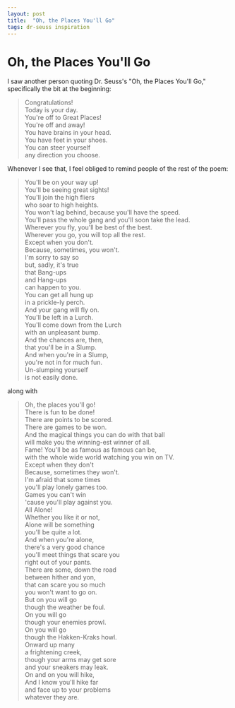 ```yaml
---
layout: post
title:  "Oh, the Places You'll Go"
tags: dr-seuss inspiration
---
```




# Oh, the Places You'll Go

I saw another person quoting Dr. Seuss's "Oh, the Places You'll Go," specifically the bit
at the beginning:

> Congratulations!  
> Today is your day.  
> You're off to Great Places!  
> You're off and away!  
> You have brains in your head.  
> You have feet in your shoes.  
> You can steer yourself  
> any direction you choose.

Whenever I see that, I feel obliged to remind people of the rest of the poem:

> You'll be on your way up!  
> You'll be seeing great sights!  
> You'll join the high fliers  
> who soar to high heights.  
> You won't lag behind, because you'll have the speed.  
> You'll pass the whole gang and you'll soon take the lead.  
> Wherever you fly, you'll be best of the best.  
> Wherever you go, you will top all the rest.  
> Except when you don't.  
> Because, sometimes, you won't.  
> I'm sorry to say so  
> but, sadly, it's true  
> that Bang-ups  
> and Hang-ups  
> can happen to you.  
> You can get all hung up  
> in a prickle-ly perch.  
> And your gang will fly on.  
> You'll be left in a Lurch.  
> You'll come down from the Lurch  
> with an unpleasant bump.  
> And the chances are, then,  
> that you'll be in a Slump.  
> And when you're in a Slump,  
> you're not in for much fun.  
> Un-slumping yourself  
> is not easily done.  
  
along with

> Oh, the places you'll go!  
> There is fun to be done!  
> There are points to be scored.  
> There are games to be won.  
> And the magical things you can do with that ball  
> will make you the winning-est winner of all.  
> Fame! You'll be as famous as famous can be,  
> with the whole wide world watching you win on TV.  
> Except when they don't  
> Because, sometimes they won't.  
> I'm afraid that some times  
> you'll play lonely games too.  
> Games you can't win  
> 'cause you'll play against you.  
> All Alone!  
> Whether you like it or not,  
> Alone will be something  
> you'll be quite a lot.  
> And when you're alone,  
> there's a very good chance  
> you'll meet things that scare you  
> right out of your pants.  
> There are some, down the road  
> between hither and yon,     
> that can scare you so much  
> you won't want to go on.    
> But on you will go  
> though the weather be foul.  
> On you will go  
> though your enemies prowl.  
> On you will go  
> though the Hakken-Kraks howl.  
> Onward up many  
> a frightening creek,  
> though your arms may get sore  
> and your sneakers may leak.   
> On and on you will hike,  
> And I know you'll hike far  
> and face up to your problems  
> whatever they are.  